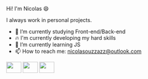 Hi! I'm Nicolas 😄

I always work in personal projects.

- 🔭 I’m currently studying Front-end/Back-end
- :fire: I'm currently developing my hard skills
- 🌱 I’m currently learning JS
- 📫 How to reach me: nicolasouzzazz@outlook.com
  
<div style="display: inline_block">
  <img align="center" alt="" height="30" width="40" src="https://cdn.jsdelivr.net/gh/devicons/devicon/icons/typescript/typescript-original.svg"/>
  <img align="center" alt="" height="30" width="40" src="https://cdn.jsdelivr.net/gh/devicons/devicon/icons/vscode/vscode-original.svg"/>
  <img align="center" alt="" height="30" width="40" src="https://cdn.jsdelivr.net/gh/devicons/devicon/icons/mysql/mysql-original.svg"/>
</div>


